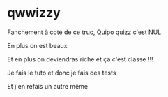 # qwwizzy

Fanchement à coté de ce truc, Quipo quizz c'est NUL

En plus on est beaux

Et en plus on deviendras riche et ça c'est classe !!!

Je fais le tuto et donc je fais des tests

Et j'en refais un autre même